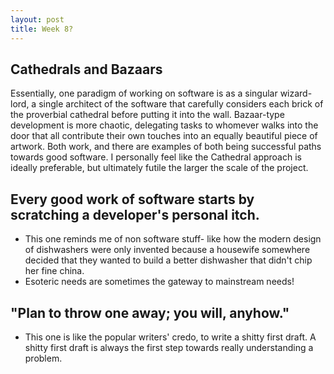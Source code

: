 ```yaml
---
layout: post
title: Week 8?
---
```

## Cathedrals and Bazaars
Essentially, one paradigm of working on software is as a singular wizard-lord, a single architect of the software that carefully considers each brick of the proverbial cathedral before putting it into the wall.
Bazaar-type development is more chaotic, delegating tasks to whomever walks into the door that all contribute their own touches into an equally beautiful piece of artwork. Both work, and there are examples of both being successful paths towards good software. I personally feel like the Cathedral approach is ideally preferable, but ultimately futile the larger the scale of the project.

## Every good work of software starts by scratching a developer's personal itch.
- This one reminds me of non software stuff- like how the modern design of dishwashers were only invented because a housewife somewhere decided that they wanted to build a better dishwasher that didn't chip her fine china.
- Esoteric needs are sometimes the gateway to mainstream needs!

## "Plan to throw one away; you will, anyhow."
- This one is like the popular writers' credo, to write a shitty first draft. A shitty first draft is always the first step towards really understanding a problem.